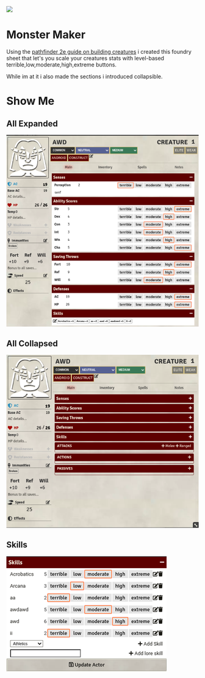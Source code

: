 ![](https://img.shields.io/badge/Foundry-v0.8.6-informational)
<!--- Downloads @ Latest Badge -->
<!--- replace <user>/<repo> with your username/repository -->
<!--- ![Latest Release Download Count](https://img.shields.io/github/downloads/sum-catnip/monster-maker/latest/module.zip) -->

<!--- Forge Bazaar Install % Badge -->
<!--- replace <your-module-name> with the `name` in your manifest -->
<!--- ![Forge Installs](https://img.shields.io/badge/dynamic/json?label=Forge%20Installs&query=package.installs&suffix=%25&url=https%3A%2F%2Fforge-vtt.com%2Fapi%2Fbazaar%2Fpackage%2Fmonster-maker&colorB=4aa94a) -->

# Monster Maker

Using the [pathfinder 2e guide on building creatures](https://2e.aonprd.com/Rules.aspx?ID=995)
i created this foundry sheet that let's you scale your creatures stats with
level-based terrible,low,moderate,high,extreme buttons.

While im at it i also made the sections i introduced collapsible.

# Show Me

## All Expanded
![screenshot expanded](scrots/expanded.png)

## All Collapsed
![screenshot collapsed](scrots/collapsed.png)

## Skills
![screenshot skills](scrots/skills.png)
